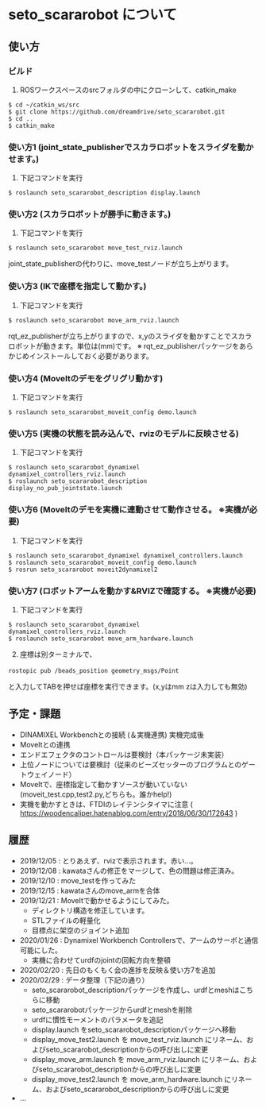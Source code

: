 # seto_scararobot について

## 使い方

### ビルド

1. ROSワークスペースのsrcフォルダの中にクローンして、catkin_make

```
$ cd ~/catkin_ws/src
$ git clone https://github.com/dreamdrive/seto_scararobot.git
$ cd ..
$ catkin_make
```

### 使い方1 (joint_state_publisherでスカラロボットをスライダを動かせます。)

1. 下記コマンドを実行

```
$ roslaunch seto_scararobot_description display.launch
```

### 使い方2 (スカラロボットが勝手に動きます。)

1. 下記コマンドを実行

```
$ roslaunch seto_scararobot move_test_rviz.launch
```
joint_state_publisherの代わりに、move_testノードが立ち上がります。

### 使い方3 (IKで座標を指定して動かす。)

1. 下記コマンドを実行

```
$ roslaunch seto_scararobot move_arm_rviz.launch
```
rqt_ez_publisherが立ち上がりますので、x,yのスライダを動かすことでスカラロボットが動きます。単位は(mm)です。
※ rqt_ez_publisherパッケージをあらかじめインストールしておく必要があります。



### 使い方4 (MoveItのデモをグリグリ動かす)

1. 下記コマンドを実行

```
$ roslaunch seto_scararobot_moveit_config demo.launch 
```

### 使い方5 (実機の状態を読み込んで、rvizのモデルに反映させる)

1. 下記コマンドを実行

```
$ roslaunch seto_scararobot_dynamixel dynamixel_controllers_rviz.launch 
$ roslaunch seto_scararobot_description display_no_pub_jointstate.launch
```

### 使い方6 (MoveItのデモを実機に連動させて動作させる。 ※実機が必要)

1. 下記コマンドを実行

```
$ roslaunch seto_scararobot_dynamixel dynamixel_controllers.launch 
$ roslaunch seto_scararobot_moveit_config demo.launch
$ rosrun seto_scararobot moveit2dynamixel2
```

### 使い方7 (ロボットアームを動かす&RVIZで確認する。 ※実機が必要)

1. 下記コマンドを実行

```
$ roslaunch seto_scararobot_dynamixel dynamixel_controllers_rviz.launch
$ roslaunch seto_scararobot move_arm_hardware.launch
```
2. 座標は別ターミナルで、
```
rostopic pub /beads_position geometry_msgs/Point　
```
と入力してTABを押せば座標を実行できます。(x,yはmm zは入力しても無効)

## 予定・課題
* DINAMIXEL Workbenchとの接続 (＆実機連携) 実機完成後
* MoveItとの連携
* エンドエフェクタのコントロールは要検討（本パッケージ未実装）
* 上位ノードについては要検討（従来のビーズセッターのプログラムとのゲートウェイノード）
* MoveItで、座標指定して動かすソースが動いていない(moveit_test.cpp,test2.py,どちらも。誰かhelp!)
* 実機を動かすときは、FTDIのレイテンシタイマに注意 ( https://woodencaliper.hatenablog.com/entry/2018/06/30/172643 )

## 履歴
* 2019/12/05 :  とりあえず、rvizで表示されます。赤い…。
* 2019/12/08 :  kawataさんの修正をマージして、色の問題は修正済み。
* 2019/12/10 :  move_testを作ってみた
* 2019/12/15 :  kawataさんのmove_armを合体
* 2019/12/21 :  MoveItで動かせるようにしてみた。
  * ディレクトリ構造を修正しています。
  * STLファイルの軽量化
  * 目標点に架空のジョイント追加
* 2020/01/26 :  Dynamixel Workbench Controllersで、アームのサーボと通信可能にした。
  * 実機に合わせてurdfのjointの回転方向を整頓
* 2020/02/20 :  先日のもくもく会の進捗を反映＆使い方7を追加
* 2020/02/29 :  データ整理（下記の通り）
  * seto_scararobot_descriptionパッケージを作成し、urdfとmeshはこちらに移動
  * seto_scararobotパッケージからurdfとmeshを削除
  * urdfに慣性モーメントのパラメータを追記
  * display.launch をseto_scararobot_descriptionパッケージへ移動
  * display_move_test2.launch を move_test_rviz.launch にリネーム、およびseto_scararobot_descriptionからの呼び出しに変更
  * display_move_arm.launch を move_arm_rviz.launch にリネーム、およびseto_scararobot_descriptionからの呼び出しに変更
  * display_move_test2.launch を move_arm_hardware.launch にリネーム、およびseto_scararobot_descriptionからの呼び出しに変更
* ...
